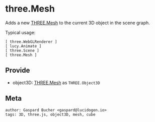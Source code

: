 # three.Mesh

Adds a new [THREE.Mesh](http://threejs.org/docs/#Reference/Objects/Mesh) to the current 3D object in the scene graph.

Typical usage:

```ascii
[ three.WebGLRenderer ]
[ lucy.Animate ]
[ three.Scene ]
[ three.Mesh ]
```

## Provide

* object3D: [THREE.Mesh](http://threejs.org/docs/#Reference/Objects/Mesh) as `THREE.Object3D`

## Meta

    author: Gaspard Bucher <gaspard@lucidogen.io>
    tags: 3D, three.js, object3D, mesh, cube
